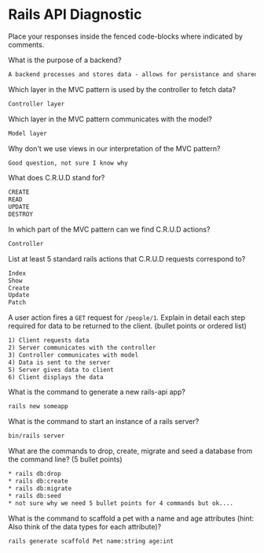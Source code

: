 # Rails API Diagnostic

Place your responses inside the fenced code-blocks where indicated by comments.

What is the purpose of a backend?

```md
A backend processes and stores data - allows for persistance and shared workload
```

Which layer in the MVC pattern is used by the controller to fetch data?

```md
Controller layer
```

Which layer in the MVC pattern communicates with the model?

```md
Model layer
```

Why don't we use views in our interpretation of the MVC pattern?

```md
Good question, not sure I know why
```

What does C.R.U.D stand for?

```md
CREATE
READ
UPDATE
DESTROY
```

In which part of the MVC pattern can we find C.R.U.D actions?

```md
Controller
```

List at least 5 standard rails actions that C.R.U.D requests correspond to?

```md
Index
Show
Create
Update
Patch
```

A user action fires a `GET` request for `/people/1`. Explain in detail each step
required for data to be returned to the client. (bullet points or ordered list)

```md
1) Client requests data
2) Server communicates with the controller
3) Controller communicates with model
4) Data is sent to the server
5) Server gives data to client
6) Client displays the data
```

What is the command to generate a new rails-api app?

```bash
rails new someapp
```

What is the command to start an instance of a rails server?

```bash
bin/rails server
```

What are the commands to drop, create, migrate and seed a database from the command
line? (5 bullet points)

```bash
* rails db:drop
* rails db:create
* rails db:migrate
* rails db:seed
* not sure why we need 5 bullet points for 4 commands but ok....
```

What is the command to scaffold a pet with a name and age attributes (hint:
Also think of the data types for each attribute)?

```bash
rails generate scaffold Pet name:string age:int
```
